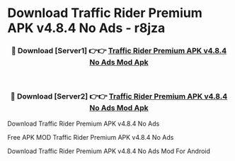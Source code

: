 # Download Traffic Rider Premium APK v4.8.4 No Ads - r8jza



<div align="center">
<h3>🔴 Download [Server1] 👉👉 <a href="https://momento.my/?title=Traffic_Rider_Premium_APK_v4.8.4_No_Ads">Traffic Rider Premium APK v4.8.4 No Ads Mod Apk</a></h3><br>

<h3>🔴 Download [Server2] 👉👉 <a href="https://momento.my/?title=Traffic_Rider_Premium_APK_v4.8.4_No_Ads">Traffic Rider Premium APK v4.8.4 No Ads Mod Apk</a></h3>
</div>



Download Traffic Rider Premium APK v4.8.4 No Ads 

Free APK MOD Traffic Rider Premium APK v4.8.4 No Ads 

Download Traffic Rider Premium APK v4.8.4 No Ads Mod For Android
